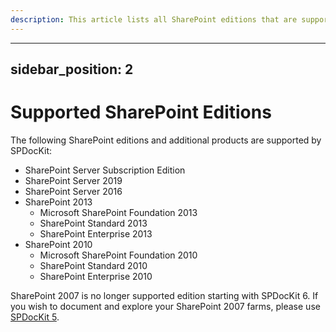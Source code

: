 ```yaml
---
description: This article lists all SharePoint editions that are supported by SPDocKit.
---
```


---
sidebar_position: 2
---

# Supported SharePoint Editions

The following SharePoint editions and additional products are supported by SPDocKit:

* SharePoint Server Subscription Edition
* SharePoint Server 2019
* SharePoint Server 2016
* SharePoint 2013
  * Microsoft SharePoint Foundation 2013
  * SharePoint Standard 2013
  * SharePoint Enterprise 2013
* SharePoint 2010
  * Microsoft SharePoint Foundation 2010
  * SharePoint Standard 2010
  * SharePoint Enterprise 2010

SharePoint 2007 is no longer supported edition starting with SPDocKit 6. If you wish to document and explore your SharePoint 2007 farms, please use [SPDocKit 5](https://www.syskit.com/products/spdockit/download/app/?version=version-5-3-1).


